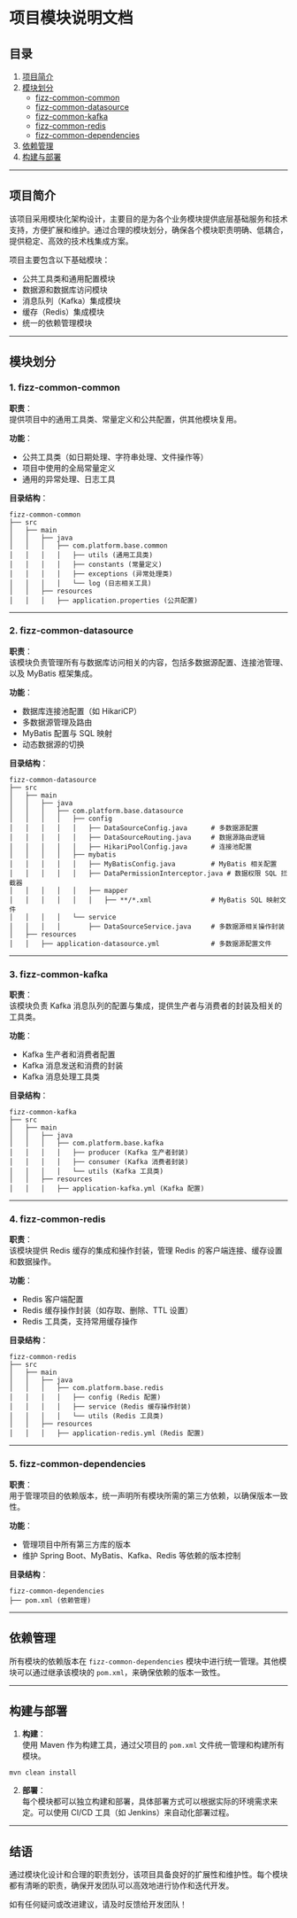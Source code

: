 # 项目模块说明文档
## 目录
1. [项目简介](#%E9%A1%B9%E7%9B%AE%E7%AE%80%E4%BB%8B)
2. [模块划分](#%E6%A8%A1%E5%9D%97%E5%88%92%E5%88%86)
    - [fizz-common-common](#fizz-common-common)
    - [fizz-common-datasource](#fizz-common-datasource)
    - [fizz-common-kafka](#fizz-common-kafka)
    - [fizz-common-redis](#fizz-common-redis)
    - [fizz-common-dependencies](#fizz-common-dependencies)
3. [依赖管理](#%E4%BE%9D%E8%B5%96%E7%AE%A1%E7%90%86)
4. [构建与部署](#%E6%9E%84%E5%BB%BA%E4%B8%8E%E9%83%A8%E7%BD%B2)

---

## 项目简介
该项目采用模块化架构设计，主要目的是为各个业务模块提供底层基础服务和技术支持，方便扩展和维护。通过合理的模块划分，确保各个模块职责明确、低耦合，提供稳定、高效的技术栈集成方案。

项目主要包含以下基础模块：

+ 公共工具类和通用配置模块
+ 数据源和数据库访问模块
+ 消息队列（Kafka）集成模块
+ 缓存（Redis）集成模块
+ 统一的依赖管理模块

---

## 模块划分
### 1. fizz-common-common
**职责**：  
提供项目中的通用工具类、常量定义和公共配置，供其他模块复用。

**功能**：

+ 公共工具类（如日期处理、字符串处理、文件操作等）
+ 项目中使用的全局常量定义
+ 通用的异常处理、日志工具

**目录结构**：

```plain
fizz-common-common
├── src
│   ├── main
│   │   ├── java
│   │   │   ├── com.platform.base.common
│   │   │   │   ├── utils (通用工具类)
│   │   │   │   ├── constants (常量定义)
│   │   │   │   ├── exceptions (异常处理类)
│   │   │   │   └── log (日志相关工具)
│   │   ├── resources
│   │   │   ├── application.properties (公共配置)
```

---

### 2. fizz-common-datasource
**职责**：  
该模块负责管理所有与数据库访问相关的内容，包括多数据源配置、连接池管理、以及 MyBatis 框架集成。

**功能**：

+ 数据库连接池配置（如 HikariCP）
+ 多数据源管理及路由
+ MyBatis 配置与 SQL 映射
+ 动态数据源的切换

**目录结构**：

```plain
fizz-common-datasource
├── src
│   ├── main
│   │   ├── java
│   │   │   ├── com.platform.base.datasource
│   │   │   │   ├── config
│   │   │   │   │   ├── DataSourceConfig.java      # 多数据源配置
│   │   │   │   │   ├── DataSourceRouting.java     # 数据源路由逻辑
│   │   │   │   │   ├── HikariPoolConfig.java      # 连接池配置
│   │   │   │   ├── mybatis
│   │   │   │   │   ├── MyBatisConfig.java         # MyBatis 相关配置
│   │   │   │   │   ├── DataPermissionInterceptor.java # 数据权限 SQL 拦截器
│   │   │   │   │   ├── mapper
│   │   │   │   │   │   ├── **/*.xml               # MyBatis SQL 映射文件
│   │   │   │   └── service
│   │   │   │       ├── DataSourceService.java     # 多数据源相关操作封装
│   ├── resources
│   │   ├── application-datasource.yml             # 多数据源配置文件

```

---

### 3. fizz-common-kafka
**职责**：  
该模块负责 Kafka 消息队列的配置与集成，提供生产者与消费者的封装及相关的工具类。

**功能**：

+ Kafka 生产者和消费者配置
+ Kafka 消息发送和消费的封装
+ Kafka 消息处理工具类

**目录结构**：

```plain
fizz-common-kafka
├── src
│   ├── main
│   │   ├── java
│   │   │   ├── com.platform.base.kafka
│   │   │   │   ├── producer (Kafka 生产者封装)
│   │   │   │   ├── consumer (Kafka 消费者封装)
│   │   │   │   └── utils (Kafka 工具类)
│   │   ├── resources
│   │   │   ├── application-kafka.yml (Kafka 配置)
```

---

### 4. fizz-common-redis
**职责**：  
该模块提供 Redis 缓存的集成和操作封装，管理 Redis 的客户端连接、缓存设置和数据操作。

**功能**：

+ Redis 客户端配置
+ Redis 缓存操作封装（如存取、删除、TTL 设置）
+ Redis 工具类，支持常用缓存操作

**目录结构**：

```plain
fizz-common-redis
├── src
│   ├── main
│   │   ├── java
│   │   │   ├── com.platform.base.redis
│   │   │   │   ├── config (Redis 配置)
│   │   │   │   ├── service (Redis 缓存操作封装)
│   │   │   │   └── utils (Redis 工具类)
│   │   ├── resources
│   │   │   ├── application-redis.yml (Redis 配置)
```

---

### 5. fizz-common-dependencies
**职责**：  
用于管理项目的依赖版本，统一声明所有模块所需的第三方依赖，以确保版本一致性。

**功能**：

+ 管理项目中所有第三方库的版本
+ 维护 Spring Boot、MyBatis、Kafka、Redis 等依赖的版本控制

**目录结构**：

```plain
fizz-common-dependencies
├── pom.xml (依赖管理)
```

---

## 依赖管理
所有模块的依赖版本在 `fizz-common-dependencies` 模块中进行统一管理。其他模块可以通过继承该模块的 `pom.xml`，来确保依赖的版本一致性。

---

## 构建与部署
1. **构建**：  
使用 Maven 作为构建工具，通过父项目的 `pom.xml` 文件统一管理和构建所有模块。

```plain
mvn clean install
```

2. **部署**：  
每个模块都可以独立构建和部署，具体部署方式可以根据实际的环境需求来定。可以使用 CI/CD 工具（如 Jenkins）来自动化部署过程。

---

## 结语
通过模块化设计和合理的职责划分，该项目具备良好的扩展性和维护性。每个模块都有清晰的职责，确保开发团队可以高效地进行协作和迭代开发。

如有任何疑问或改进建议，请及时反馈给开发团队！

